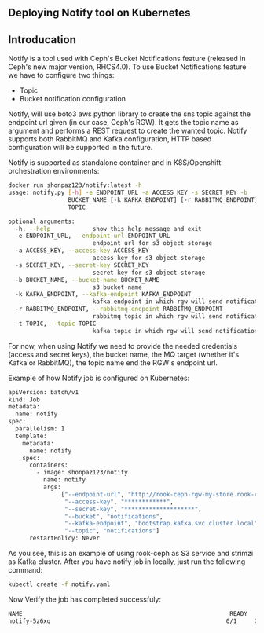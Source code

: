 ## Deploying Notify tool on Kubernetes 

## Introducation 
Notify is a tool used with Ceph's Bucket Notifications feature (released in Ceph's new major version, RHCS4.0). To use Bucket 
Notifications feature we have to configure two things: 
* Topic 
* Bucket notification configuration 

Notify, will use boto3 aws python library to create the sns topic against the endpoint url given (in our case, Ceph's RGW). It 
gets the topic name as argument and performs a REST request to create the wanted topic. Notify supports both RabbitMQ and Kafka
configuration, HTTP based configuration will be supported in the future. 

Notify is supported as standalone container and in K8S/Openshift orchestration environments: 

```bash 
docker run shonpaz123/notify:latest -h
usage: notify.py [-h] -e ENDPOINT_URL -a ACCESS_KEY -s SECRET_KEY -b
                 BUCKET_NAME [-k KAFKA_ENDPOINT] [-r RABBITMQ_ENDPOINT] -t
                 TOPIC

optional arguments:
  -h, --help            show this help message and exit
  -e ENDPOINT_URL, --endpoint-url ENDPOINT_URL
                        endpoint url for s3 object storage
  -a ACCESS_KEY, --access-key ACCESS_KEY
                        access key for s3 object storage
  -s SECRET_KEY, --secret-key SECRET_KEY
                        secret key for s3 object storage
  -b BUCKET_NAME, --bucket-name BUCKET_NAME
                        s3 bucket name
  -k KAFKA_ENDPOINT, --kafka-endpoint KAFKA_ENDPOINT
                        kafka endpoint in which rgw will send notifications to
  -r RABBITMQ_ENDPOINT, --rabbitmq-endpoint RABBITMQ_ENDPOINT
                        rabbitmq topic in which rgw will send notifications to
  -t TOPIC, --topic TOPIC
                        kafka topic in which rgw will send notifications to
```

For now, when using Notify we need to provide the needed credentials (access and secret keys), the bucket name, the MQ target (whether it's Kafka or RabbitMQ), 
the topic name end the RGW's endpoint url. 

Example of how Notify job is configured on Kubernetes: 

```bash 
apiVersion: batch/v1
kind: Job
metadata:
  name: notify
spec:
  parallelism: 1
  template:
    metadata: 
      name: notify
    spec: 
      containers:
        - image: shonpaz123/notify
          name: notify
          args:
               ["--endpoint-url", "http://rook-ceph-rgw-my-store.rook-ceph.svc.cluster.local",
                "--access-key", "************", 
                "--secret-key", "********************",
                "--bucket", "notifications",
                "--kafka-endpoint", "bootstrap.kafka.svc.cluster.local", 
                "--topic", "notifications"]
      restartPolicy: Never
```
As you see, this is an example of using rook-ceph as S3 service and strimzi as Kafka cluster. 
After you have notify job in locally, just run the following command: 

```bash 
kubectl create -f notify.yaml
``` 
Now Verify the job has completed successfuly: 

```bash 
NAME                                                           READY   STATUS      RESTARTS   AGE
notify-5z6xq                                                  0/1     Completed   0          2m
``` 
